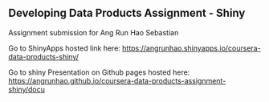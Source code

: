 ## Developing Data Products Assignment - Shiny

Assignment submission for Ang Run Hao Sebastian

Go to ShinyApps hosted link here: https://angrunhao.shinyapps.io/coursera-data-products-shiny/

Go to shiny Presentation on Github pages hosted here:
https://angrunhao.github.io/coursera-data-products-assignment-shiny/docu
